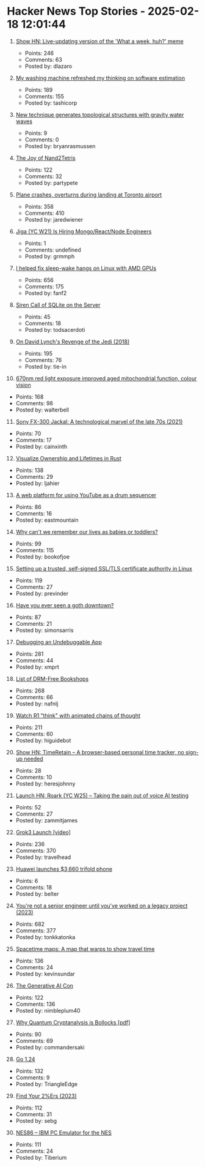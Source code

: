 # Hacker News Top Stories - 2025-02-18 12:01:44

1. [Show HN: Live-updating version of the 'What a week, huh?' meme](https://tintin.dlazaro.ca/)
   - Points: 246
   - Comments: 63
   - Posted by: dlazaro

2. [My washing machine refreshed my thinking on software estimation](https://www.cosive.com/blog/my-washing-machine-refreshed-my-thinking-on-software-effort-estimation)
   - Points: 189
   - Comments: 155
   - Posted by: tashicorp

3. [New technique generates topological structures with gravity water waves](https://phys.org/news/2025-02-tweezers-technique-generates-topological-gravity.html)
   - Points: 9
   - Comments: 0
   - Posted by: bryanrasmussen

4. [The Joy of Nand2Tetris](https://tristanrhodes.com/blog/The-Joy-of-Nand2Tetris)
   - Points: 122
   - Comments: 32
   - Posted by: partypete

5. [Plane crashes, overturns during landing at Toronto airport](https://www.cbc.ca/news/canada/toronto/toronto-pearson-overturned-airplane-1.7461227)
   - Points: 358
   - Comments: 410
   - Posted by: jaredwiener

6. [Jiga (YC W21) Is Hiring Mongo/React/Node Engineers](https://www.ycombinator.com/companies/jiga/jobs/KMtdgpo-full-stack-engineer)
   - Points: 1
   - Comments: undefined
   - Posted by: grmmph

7. [I helped fix sleep-wake hangs on Linux with AMD GPUs](https://nyanpasu64.gitlab.io/blog/amdgpu-sleep-wake-hang/)
   - Points: 656
   - Comments: 175
   - Posted by: fanf2

8. [Siren Call of SQLite on the Server](https://pid1.dev/posts/siren-call-of-sqlite-on-the-server/)
   - Points: 45
   - Comments: 18
   - Posted by: todsacerdoti

9. [On David Lynch's Revenge of the Jedi (2018)](https://www.benningtonreview.org/adam-golaski)
   - Points: 195
   - Comments: 76
   - Posted by: tie-in

10. [670nm red light exposure improved aged mitochondrial function, colour vision](https://www.nature.com/articles/s41598-021-02311-1)
   - Points: 168
   - Comments: 98
   - Posted by: walterbell

11. [Sony FX-300 Jackal: A technological marvel of the late 70s (2021)](https://swling.com/blog/2021/03/the-sony-fx-300-jackal-a-holy-grail-technological-marvel-of-the-late-70s/)
   - Points: 70
   - Comments: 17
   - Posted by: cainxinth

12. [Visualize Ownership and Lifetimes in Rust](https://github.com/cordx56/rustowl)
   - Points: 138
   - Comments: 29
   - Posted by: ljahier

13. [A web platform for using YouTube as a drum sequencer](https://youtubesequencer.com/)
   - Points: 86
   - Comments: 16
   - Posted by: eastmountain

14. [Why can't we remember our lives as babies or toddlers?](https://www.theguardian.com/science/2025/feb/16/why-cant-we-remember-our-lives-as-babies-or-toddlers)
   - Points: 99
   - Comments: 115
   - Posted by: bookofjoe

15. [Setting up a trusted, self-signed SSL/TLS certificate authority in Linux](https://previnder.com/tls-ca-linux/)
   - Points: 119
   - Comments: 27
   - Posted by: previnder

16. [Have you ever seen a goth downtown?](https://danco.substack.com/p/have-you-ever-seen-a-goth-downtown)
   - Points: 87
   - Comments: 21
   - Posted by: simonsarris

17. [Debugging an Undebuggable App](https://bryce.co/undebuggable/)
   - Points: 281
   - Comments: 44
   - Posted by: xmprt

18. [List of DRM-Free Bookshops](https://libreture.com/bookshops/)
   - Points: 268
   - Comments: 66
   - Posted by: nafnlj

19. [Watch R1 "think" with animated chains of thought](https://github.com/dhealy05/frames_of_mind)
   - Points: 211
   - Comments: 60
   - Posted by: higuidebot

20. [Show HN: TimeRetain – A browser-based personal time tracker, no sign-up needed](https://timeretain.com/)
   - Points: 28
   - Comments: 10
   - Posted by: heresjohnny

21. [Launch HN: Roark (YC W25) – Taking the pain out of voice AI testing](undefined)
   - Points: 52
   - Comments: 27
   - Posted by: zammitjames

22. [Grok3 Launch [video]](https://x.com/xai/status/1891699715298730482)
   - Points: 236
   - Comments: 370
   - Posted by: travelhead

23. [Huawei launches $3,660 trifold phone](https://www.cnbc.com/2025/02/18/huawei-mate-xt-trifold-launches-outside-of-china-price-specs-.html)
   - Points: 6
   - Comments: 18
   - Posted by: belter

24. [You're not a senior engineer until you've worked on a legacy project (2023)](https://www.infobip.com/developers/blog/seniors-working-on-a-legacy-project)
   - Points: 682
   - Comments: 377
   - Posted by: tonkkatonka

25. [Spacetime maps: A map that warps to show travel time](https://maps.vvolhejn.com)
   - Points: 136
   - Comments: 24
   - Posted by: kevinsundar

26. [The Generative AI Con](https://www.wheresyoured.at/longcon/)
   - Points: 122
   - Comments: 136
   - Posted by: nimbleplum40

27. [Why Quantum Cryptanalysis is Bollocks [pdf]](https://www.cs.auckland.ac.nz/~pgut001/pubs/bollocks.pdf)
   - Points: 90
   - Comments: 69
   - Posted by: commandersaki

28. [Go 1.24](https://tip.golang.org/doc/go1.24)
   - Points: 132
   - Comments: 9
   - Posted by: TriangleEdge

29. [Find Your 2%Ers (2023)](https://joyarbitrage.substack.com/p/find-your-2ers)
   - Points: 112
   - Comments: 31
   - Posted by: sebg

30. [NES86 – IBM PC Emulator for the NES](https://github.com/decrazyo/nes86)
   - Points: 111
   - Comments: 24
   - Posted by: Tiberium

